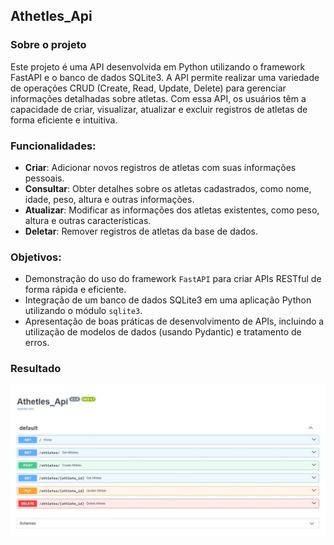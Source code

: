 <div>

## Athetles_Api
### Sobre o projeto

Este projeto é uma API desenvolvida em Python utilizando o framework FastAPI e o banco de dados SQLite3. A API permite realizar uma variedade de operações CRUD (Create, Read, Update, Delete) para gerenciar informações detalhadas sobre atletas. Com essa API, os usuários têm a capacidade de criar, visualizar, atualizar e excluir registros de atletas de forma eficiente e intuitiva.

### Funcionalidades:

- **Criar**: Adicionar novos registros de atletas com suas informações pessoais.
- **Consultar**: Obter detalhes sobre os atletas cadastrados, como nome, idade, peso, altura e outras informações.
- **Atualizar**: Modificar as informações dos atletas existentes, como peso, altura e outras características.
- **Deletar**: Remover registros de atletas da base de dados.

### Objetivos:

- Demonstração do uso do framework `FastAPI` para criar APIs RESTful de forma rápida e eficiente.
- Integração de um banco de dados SQLite3 em uma aplicação Python utilizando o módulo `sqlite3`.
- Apresentação de boas práticas de desenvolvimento de APIs, incluindo a utilização de modelos de dados (usando Pydantic) e tratamento de erros.

### Resultado
  <img src="img/interface.jpeg" type="image/jpeg" alt="interface">
</div>
